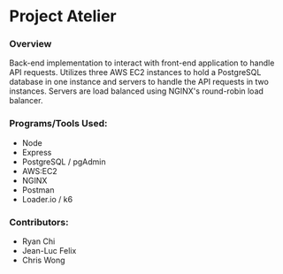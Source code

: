 # Project Atelier

### Overview
Back-end implementation to interact with front-end application to handle API requests. Utilizes three
AWS EC2 instances to hold a PostgreSQL database in one instance and servers to handle the API requests in
two instances. Servers are load balanced using NGINX's round-robin load balancer.

### Programs/Tools Used:
* Node
* Express
* PostgreSQL / pgAdmin
* AWS:EC2
* NGINX
* Postman
* Loader.io / k6

### Contributors:

- Ryan Chi
- Jean-Luc Felix
- Chris Wong
